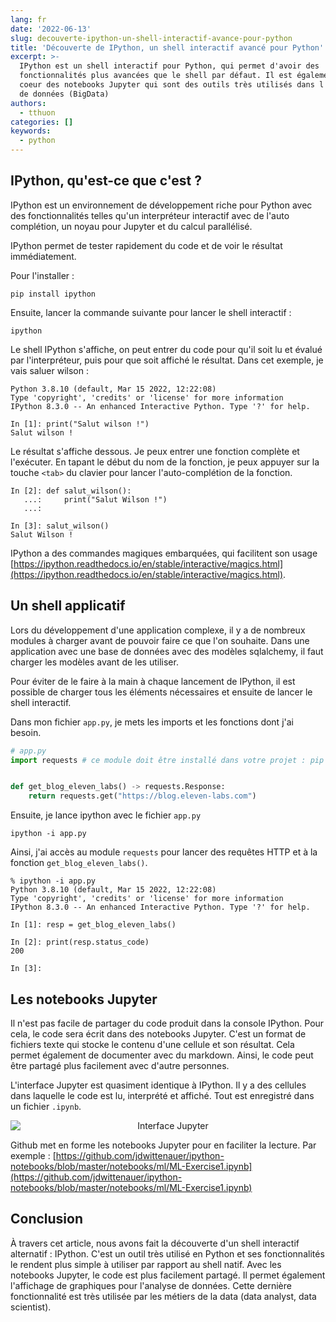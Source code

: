 ```yaml
---
lang: fr
date: '2022-06-13'
slug: decouverte-ipython-un-shell-interactif-avance-pour-python
title: 'Découverte de IPython, un shell interactif avancé pour Python'
excerpt: >-
  IPython est un shell interactif pour Python, qui permet d'avoir des
  fonctionnalités plus avancées que le shell par défaut. Il est également au
  coeur des notebooks Jupyter qui sont des outils très utilisés dans l'analyse
  de données (BigData)
authors:
  - tthuon
categories: []
keywords:
  - python
---
```


## IPython, qu'est-ce que c'est ?

IPython est un environnement de développement riche pour Python avec des fonctionnalités telles
qu'un interpréteur interactif avec de l'auto complétion, un noyau pour Jupyter et du calcul parallélisé.

IPython permet de tester rapidement du code et de voir le résultat immédiatement.

Pour l'installer :

```shell
pip install ipython
```

Ensuite, lancer la commande suivante pour lancer le shell interactif :

```shell
ipython
```

Le shell IPython s'affiche, on peut entrer du code pour qu'il soit lu et évalué par l'interpréteur, puis pour que soit affiché le résultat.
Dans cet exemple, je vais saluer wilson :

```shell
Python 3.8.10 (default, Mar 15 2022, 12:22:08)
Type 'copyright', 'credits' or 'license' for more information
IPython 8.3.0 -- An enhanced Interactive Python. Type '?' for help.

In [1]: print("Salut wilson !")
Salut wilson !
```

Le résultat s'affiche dessous. Je peux entrer une fonction complète et l'exécuter. En tapant le début du nom de
la fonction, je peux appuyer sur la touche `<tab>` du clavier pour lancer l'auto-complétion de la fonction.

```shell
In [2]: def salut_wilson():
   ...:     print("Salut Wilson !")
   ...:

In [3]: salut_wilson()
Salut Wilson !

```

IPython a des commandes magiques embarquées, qui facilitent son usage
[https://ipython.readthedocs.io/en/stable/interactive/magics.html](https://ipython.readthedocs.io/en/stable/interactive/magics.html).

## Un shell applicatif

Lors du développement d'une application complexe, il y a de nombreux modules à charger avant de pouvoir faire ce que l'on souhaite.
Dans une application avec une base de données avec des modèles sqlalchemy, il faut charger les modèles avant de les utiliser.

Pour éviter de le faire à la main à chaque lancement de IPython, il est possible de charger tous les éléments nécessaires et ensuite de lancer le shell interactif.

Dans mon fichier `app.py`, je mets les imports et les fonctions dont j'ai besoin.

```python
# app.py
import requests # ce module doit être installé dans votre projet : pip install requests


def get_blog_eleven_labs() -> requests.Response:
    return requests.get("https://blog.eleven-labs.com")
```

Ensuite, je lance ipython avec le fichier `app.py`

```shell
ipython -i app.py
```

Ainsi, j'ai accès au module `requests` pour lancer des requêtes HTTP et à la fonction `get_blog_eleven_labs()`.

```shell
% ipython -i app.py
Python 3.8.10 (default, Mar 15 2022, 12:22:08)
Type 'copyright', 'credits' or 'license' for more information
IPython 8.3.0 -- An enhanced Interactive Python. Type '?' for help.

In [1]: resp = get_blog_eleven_labs()

In [2]: print(resp.status_code)
200

In [3]:
```

## Les notebooks Jupyter

Il n'est pas facile de partager du code produit dans la console IPython. Pour cela, le code sera écrit dans
des notebooks Jupyter. C'est un format de fichiers texte qui stocke le contenu d'une cellule et son résultat.
Cela permet également de documenter avec du markdown. Ainsi, le code peut être partagé plus facilement avec d'autre personnes.

L'interface Jupyter est quasiment identique à IPython. Il y a des cellules dans laquelle le code est lu, interprété et affiché.
Tout est enregistré dans un fichier `.ipynb`.

<div style="text-align: center;">
    <img src="{{ site.baseurl }}/assets/2022-06-13-decouverte-ipython/jupyter.png" alt="Interface Jupyter" style="display: block; margin: auto;"/>
</div>

Github met en forme les notebooks Jupyter pour en faciliter la lecture. Par exemple : [https://github.com/jdwittenauer/ipython-notebooks/blob/master/notebooks/ml/ML-Exercise1.ipynb](https://github.com/jdwittenauer/ipython-notebooks/blob/master/notebooks/ml/ML-Exercise1.ipynb)

## Conclusion

À travers cet article, nous avons fait la découverte d'un shell interactif alternatif : IPython. C'est un outil très utilisé
en Python et ses fonctionnalités le rendent plus simple à utiliser par rapport au shell natif. Avec les notebooks Jupyter,
le code est plus facilement partagé. Il permet également l'affichage de graphiques pour l'analyse de données. Cette dernière fonctionnalité est très utilisée par les métiers de la data (data analyst, data scientist).
